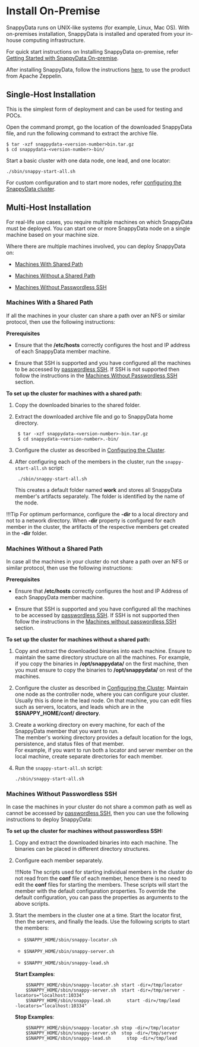 <a id="install-on-premise"></a>
# Install On-Premise

SnappyData runs on UNIX-like systems (for example, Linux, Mac OS). With on-premises installation, SnappyData is installed and operated from your in-house computing infrastructure.

For quick start instructions on Installing SnappyData on-premise, refer [Getting Started with SnappyData On-premise](/quickstart/getting_started_by_installing_snappydata_on-premise.md). 

After installing SnappyData, follow the instructions [here](/howto/use_apache_zeppelin_with_snappydata.md), to use the product from Apache Zeppelin.

<a id="singlehost"></a>
## Single-Host Installation

This is the simplest form of deployment and can be used for testing and POCs.

Open the command prompt, go the location of the downloaded SnappyData file, and run the following command to extract the archive file.

```pre
$ tar -xzf snappydata-<version-number>bin.tar.gz
$ cd snappydata-<version-number>-bin/
```

Start a basic cluster with one data node, one lead, and one locator:

```pre
./sbin/snappy-start-all.sh
```

For custom configuration and to start more nodes, refer [configuring the SnappyData cluster](../configuring_cluster/configuring_cluster.md).

<a id="multihost"></a>
## Multi-Host Installation

For real-life use cases, you require multiple machines on which SnappyData must be deployed. You can start one or more SnappyData node on a single machine based on your machine size.

Where there are multiple machines involved, you can deploy SnappyData on:

*	[Machines With Shared Path](#sharedpath)

*	[Machines Without a Shared Path](#machine-shared-path)

*	[Machines Without Passwordless SSH](#without_passwordless)

<a id="sharedpath"></a>
### Machines With a Shared Path
If all the machines in your cluster can share a path over an NFS or similar protocol, then use the following instructions:

**Prerequisites**

* Ensure that the **/etc/hosts** correctly configures the host and IP address of each SnappyData member machine.

* Ensure that SSH is supported and you have configured all the machines to be accessed by [passwordless SSH](../reference/misc/passwordless_ssh.md). If SSH is not supported then follow the instructions in the [Machines Without Passwordless SSH](#without_passwordless) section.

**To set up the cluster for machines with a shared path:**

1. Copy the downloaded binaries to the shared folder.

2. Extract the downloaded archive file and go to SnappyData home directory.

		$ tar -xzf snappydata-<version-number>-bin.tar.gz
		$ cd snappydata-<version-number>.-bin/

3. Configure the cluster as described in [Configuring the Cluster](../configuring_cluster/configuring_cluster.md).

4. After configuring each of the members in the cluster, run the `snappy-start-all.sh` script:

		./sbin/snappy-start-all.sh

	This creates a default folder named **work** and stores all SnappyData member's artifacts separately. The folder is identified by the name of the node.

!!!Tip
	For optimum performance, configure the **-dir** to a local directory and not to a network directory. When **-dir** property is configured for each member in the cluster, the artifacts of the respective members get created in the  **-dir** folder.

<a id="machine-shared-path"></a>
### Machines Without a Shared Path

In case all the machines in your cluster do not share a path over an NFS or similar protocol, then use the following instructions:

**Prerequisites**

*	Ensure that **/etc/hosts** correctly configures the host and IP Address of each SnappyData member machine.

*	Ensure that SSH is supported and you have configured all the machines to be accessed by [passwordless SSH](../reference/misc/passwordless_ssh.md). If SSH is not supported then follow the instructions in the [Machines without passwordless SSH](#without_passwordless) section.

**To set up the cluster for machines without a shared path:**

1.	Copy and extract the downloaded binaries into each machine.	Ensure to maintain the same directory structure on all the machines. For example, if you copy the binaries in **/opt/snappydata/** on the first machine, then you must ensure to copy the binaries to **/opt/snappydata/** on rest of the machines.

2.	Configure the cluster as described in [Configuring the Cluster](../configuring_cluster/configuring_cluster.md). Maintain one node as the controller node, where you can configure your cluster. Usually this is done in the lead node. On that machine, you can edit files such as servers, locators, and leads which are in the **$SNAPPY_HOME/conf/ directory**.

3.	Create a working directory on every machine, for each of the SnappyData member that you want to run. <br> The member's working directory provides a default location for the logs, persistence, and status files of that member. <br>For example, if you want to run both a locator and server member on the local machine, create separate directories for each member.

4.	Run the `snappy-start-all.sh` script:

		./sbin/snappy-start-all.sh

<a id="without_passwordless"></a>
### Machines Without Passwordless SSH


In case the machines in your cluster do not share a common path as well as cannot be accessed by [passwordless SSH](../reference/misc/passwordless_ssh.md), then you can use the following instructions to deploy SnappyData:

**To set up the cluster for machines without passwordless SSH:**

1.	Copy and extract the downloaded binaries into each machine. The binaries can be placed in different directory structures. 

3.	Configure each member separately.

	!!!Note
			The scripts used for starting individual members in the cluster do not read from the **conf** file of each member, hence there is no need to edit the **conf** files for starting the members. These scripts will start the member with the default configuration properties. To override the default configuration, you can pass the properties as arguments to the above scripts.

5.	Start the members in the cluster one at a time. Start the locator first, then the servers, and finally the leads. Use the following scripts to start the members:

	*	`$SNAPPY_HOME/sbin/snappy-locator.sh`

	*	`$SNAPPY_HOME/sbin/snappy-server.sh`
	
	*	`$SNAPPY_HOME/sbin/snappy-lead.sh`

    **Start Examples**:
    
    	    $SNAPPY_HOME/sbin/snappy-locator.sh start -dir=/tmp/locator
            $SNAPPY_HOME/sbin/snappy-server.sh  start -dir=/tmp/server -locators="localhost:10334"
            $SNAPPY_HOME/sbin/snappy-lead.sh      start -dir=/tmp/lead      -locators="localhost:10334"
        
    **Stop Examples**:
    
    	    $SNAPPY_HOME/sbin/snappy-locator.sh stop -dir=/tmp/locator
			$SNAPPY_HOME/sbin/snappy-server.sh  stop -dir=/tmp/server
			$SNAPPY_HOME/sbin/snappy-lead.sh      stop -dir=/tmp/lead

